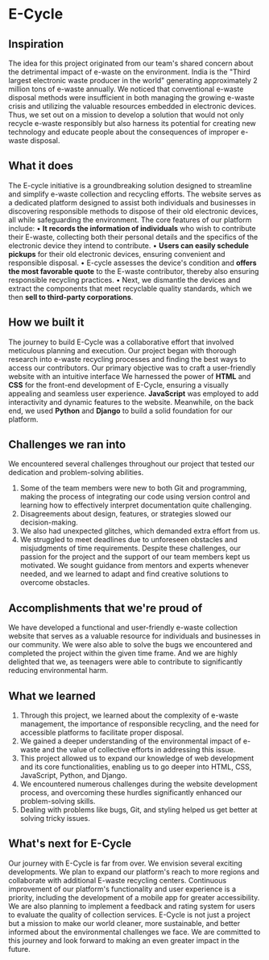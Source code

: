 # E-Cycle
## Inspiration
The idea for this project originated from our team's shared concern about the detrimental impact of e-waste on the environment. India is the "Third largest electronic waste producer in the world" generating approximately 2 million tons of e-waste annually. We noticed that conventional e-waste disposal methods were insufficient in both managing the growing e-waste crisis and utilizing the valuable resources embedded in electronic devices. Thus, we set out on a mission to develop a solution that would not only recycle e-waste responsibly but also harness its potential for creating new technology and educate people about the consequences of improper e-waste disposal.

## What it does
The E-cycle initiative is a groundbreaking solution designed to streamline and simplify e-waste collection and recycling efforts. The website serves as a dedicated platform designed to assist both individuals and businesses in discovering responsible methods to dispose of their old electronic devices, all while safeguarding the environment. The core features of our platform include:
•	**It records the information of individuals** who wish to contribute their E-waste, collecting both their personal details and the specifics of the electronic device they intend to contribute.
•	**Users can easily schedule pickups** for their old electronic devices, ensuring convenient and responsible disposal.
•	E-cycle assesses the device's condition and **offers the most favorable quote** to the E-waste contributor, thereby also ensuring responsible recycling practices.
•	Next, we dismantle the devices and extract the components that meet recyclable quality standards, which we then **sell to third-party corporations**.

## How we built it
The journey to build E-Cycle was a collaborative effort that involved meticulous planning and execution. Our project began with thorough research into e-waste recycling processes and finding the best ways to access our contributors. Our primary objective was to craft a user-friendly website with an intuitive interface
We harnessed the power of **HTML** and **CSS** for the front-end development of E-Cycle, ensuring a visually appealing and seamless user experience. **JavaScript** was employed to add interactivity and dynamic features to the website. Meanwhile, on the back end, we used **Python** and **Django** to build a solid foundation for our platform. 

## Challenges we ran into
We encountered several challenges throughout our project that tested our dedication and problem-solving abilities. 
1. Some of the team members were new to both Git and programming, making the process of integrating our code using version control and learning how to effectively interpret documentation quite challenging.
2. Disagreements about design, features, or strategies slowed our decision-making. 
3. We also had unexpected glitches, which demanded extra effort from us. 
4. We struggled to meet deadlines due to unforeseen obstacles and misjudgments of time requirements.
Despite these challenges, our passion for the project and the support of our team members kept us motivated. We sought guidance from mentors and experts whenever needed, and we learned to adapt and find creative solutions to overcome obstacles.

## Accomplishments that we're proud of
We have developed a functional and user-friendly e-waste collection website that serves as a valuable resource for individuals and businesses in our community. We were also able to solve the bugs we encountered and completed the project within the given time frame. And we are highly delighted that we, as teenagers were able to contribute to significantly reducing environmental harm.

## What we learned
1. Through this project, we learned about the complexity of e-waste management, the importance of responsible recycling, and the need for accessible platforms to facilitate proper disposal.
2. We gained a deeper understanding of the environmental impact of e-waste and the value of collective efforts in addressing this issue.
3. This project allowed us to expand our knowledge of web development and its core functionalities, enabling us to go deeper into HTML, CSS, JavaScript, Python, and Django. 
4. We encountered numerous challenges during the website development process, and overcoming these hurdles significantly enhanced our problem-solving skills.
5. Dealing with problems like bugs, Git, and styling helped us get better at solving tricky issues.

## What's next for E-Cycle
Our journey with E-Cycle is far from over. We envision several exciting developments. We plan to expand our platform's reach to more regions and collaborate with additional E-waste recycling centers. Continuous improvement of our platform's functionality and user experience is a priority, including the development of a mobile app for greater accessibility. We are also planning to implement a feedback and rating system for users to evaluate the quality of collection services. E-Cycle is not just a project but a mission to make our world cleaner, more sustainable, and better informed about the environmental challenges we face. We are committed to this journey and look forward to making an even greater impact in the future.

